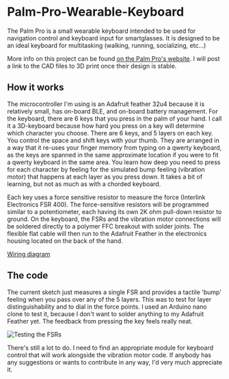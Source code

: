 # Palm-Pro-Wearable-Keyboard
The Palm Pro is a small wearable keyboard intended to be used for navigation control and keyboard input for smartglasses. It is designed to be an ideal keyboard for multitasking (walking, running, socializing, etc...)

More info on this project can be found [on the Palm Pro's website](https://www.parallelinnov.com/palm-pro-wearable-keyboard/). I will post a link to the CAD files to 3D print once their design is stable. 

## How it works
The microcontroller I'm using is an Adafruit feather 32u4 because it is relatively small, has on-board BLE, and on-board battery management. For the keyboard, there are 6 keys that you press in the palm of your hand. I call it a 3D-keyboard because how hard you press on a key will determine which character you choose. There are 6 keys, and 5 layers on each key. You control the space and shift keys with your thumb. They are arranged in a way that it re-uses your finger memory from typing on a qwerty keyboard, as the keys are spanned in the same approximate location if you were to fit a qwerty keyboard in the same area. You learn how deep you need to press for each character by feeling for the simulated bump feeling (vibration motor) that happens at each layer as you press down. It takes a bit of learning, but not as much as with a chorded keyboard.

Each key uses a force sensitive resistor to measure the force (Interlink Electronics FSR 400). The force-sensitive resistors will be programmed similar to a potentiometer, each having its own 2K ohm pull-down resistor to ground. On the keyboard, the FSRs and the vibration motor connections will be soldered directly to a polymer FFC breakout with solder joints. The flexible flat cable will then run to the Adafruit Feather in the electronics housing located on the back of the hand.

[Wiring diagram](https://i.imgur.com/adfmHOk.png)

## The code

The current sketch just measures a single FSR and provides a tactile 'bump' feeling when you pass over any of the 5 layers. This was to test for layer distinguishability and to dial in the force points. I used an Arduino nano clone to test it, because I don't want to solder anything to my Adafruit Feather yet. The feedback from pressing the key feels really neat. 

![Testing the FSRs](https://i.imgur.com/VURApk9.png)
 
 There's still a lot to do. I need to find an appropriate module for keyboard control that will work alongside the vibration motor code. If anybody has any suggestions or wants to contribute in any way, I'd very much appreciate it. 

